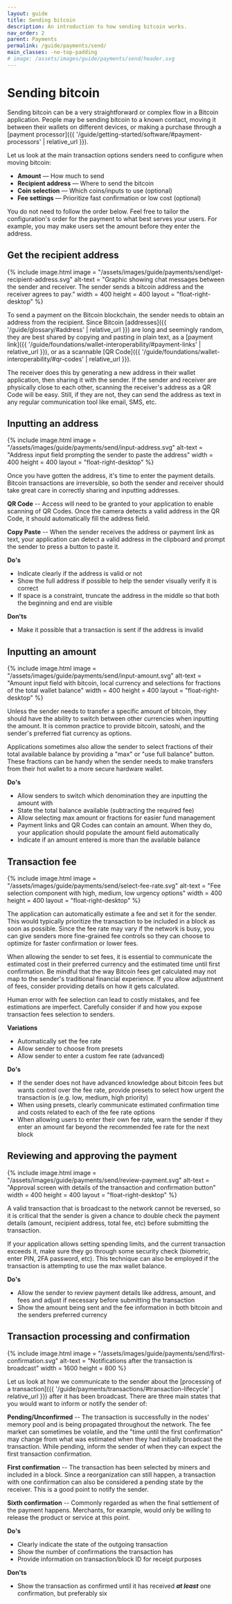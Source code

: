 ```yaml
---
layout: guide
title: Sending bitcoin
description: An introduction to how sending bitcoin works.
nav_order: 2
parent: Payments
permalink: /guide/payments/send/
main_classes: -no-top-padding
# image: /assets/images/guide/payments/send/header.svg
---
```


# Sending bitcoin

Sending bitcoin can be a very straightforward or complex flow in a Bitcoin application. People may be sending bitcoin to a known contact, moving it between their wallets on different devices, or making a purchase through a [payment processor]({{ '/guide/getting-started/software/#payment-processors' | relative_url }}).

Let us look at the main transaction options senders need to configure when moving bitcoin:

- **Amount** — How much to send
- **Recipient address** — Where to send the bitcoin
- **Coin selection** — Which coins/inputs to use (optional)
- **Fee settings** — Prioritize fast confirmation or low cost (optional)

You do not need to follow the order below. Feel free to tailor the configuration's order for the payment to what best serves your users. For example, you may make users set the amount before they enter the address.

## Get the recipient address

<div class="center" markdown="1">
{% include image.html
   image = "/assets/images/guide/payments/send/get-recipient-address.svg"
   alt-text = "Graphic showing chat messages between the sender and receiver. The sender sends a bitcoin address and the receiver agrees to pay."
   width = 400
   height = 400
   layout = "float-right-desktop"
%}

To send a payment on the Bitcoin blockchain, the sender needs to obtain an address from the recipient. Since Bitcoin [addresses]({{ '/guide/glossary/#address' | relative_url }}) are long and seemingly random, they are best shared by copying and pasting in plain text, as a [payment link]({{ '/guide/foundations/wallet-interoperability/#payment-links' | relative_url }}), or as a scannable [QR Code]({{ '/guide/foundations/wallet-interoperability/#qr-codes' | relative_url }}).

The receiver does this by generating a new address in their wallet application, then sharing it with the sender. If the sender and receiver are physically close to each other, scanning the receiver's address as a QR Code will be easy. Still, if they are not, they can send the address as text in any regular communication tool like email, SMS, etc.
</div>

## Inputting an address

<div class="center" markdown="1">
{% include image.html
   image = "/assets/images/guide/payments/send/input-address.svg"
   alt-text = "Address input field prompting the sender to paste the address"
   width = 400
   height = 400
   layout = "float-right-desktop"
%}

Once you have gotten the address, it's time to enter the payment details. Bitcoin transactions are irreversible, so both the sender and receiver should take great care in correctly sharing and inputting addresses.

**QR Code** -- Access will need to be granted to your application to enable scanning of QR Codes. Once the camera detects a valid address in the QR Code, it should automatically fill the address field.

**Copy Paste** -- When the sender receives the address or payment link as text, your application can detect a valid address in the clipboard and prompt the sender to press a button to paste it.

</div>

**Do's**

- Indicate clearly if the address is valid or not
- Show the full address if possible to help the sender visually verify it is correct
- If space is a constraint, truncate the address in the middle so that both the beginning and end are visible

**Don'ts**

- Make it possible that a transaction is sent if the address is invalid

## Inputting an amount

<div class="center" markdown="1">
{% include image.html
   image = "/assets/images/guide/payments/send/input-amount.svg"
   alt-text = "Amount input field with bitcoin, local currency and selections for fractions of the total wallet balance"
   width = 400
   height = 400
   layout = "float-right-desktop"
%}

Unless the sender needs to transfer a specific amount of bitcoin, they should have the ability to switch between other currencies when inputting the amount. It is common practice to provide bitcoin, satoshi, and the sender's preferred fiat currency as options.

Applications sometimes also allow the sender to select fractions of their total available balance by providing a "max" or "use full balance" button. These fractions can be handy when the sender needs to make transfers from their hot wallet to a more secure hardware wallet.
</div>

**Do's**

- Allow senders to switch which denomination they are inputting the amount with
- State the total balance available (subtracting the required fee)
- Allow selecting max amount or fractions for easier fund management
- Payment links and QR Codes can contain an amount. When they do, your application should populate the amount field automatically
- Indicate if an amount entered is more than the available balance

## Transaction fee

<div class="center" markdown="1">
{% include image.html
   image = "/assets/images/guide/payments/send/select-fee-rate.svg"
   alt-text = "Fee selection component with high, medium, low urgency options"
   width = 400
   height = 400
   layout = "float-right-desktop"
%}

The application can automatically estimate a fee and set it for the sender. This would typically prioritize the transaction to be included in a block as soon as possible. Since the fee rate may vary if the network is busy, you can give senders more fine-grained fee controls so they can choose to optimize for faster confirmation or lower fees.

When allowing the sender to set fees, it is essential to communicate the estimated cost in their preferred currency and the estimated time until first confirmation. Be mindful that the way Bitcoin fees get calculated may not map to the sender's traditional financial experience. If you allow adjustment of fees, consider providing details on how it gets calculated.

Human error with fee selection can lead to costly mistakes, and fee estimations are imperfect. Carefully consider if and how you expose transaction fees selection to senders.
</div>

**Variations**
- Automatically set the fee rate
- Allow sender to choose from presets
- Allow sender to enter a custom fee rate (advanced)

**Do's**

- If the sender does not have advanced knowledge about bitcoin fees but wants control over the fee rate, provide presets to select how urgent the transaction is (e.g. low, medium, high priority)
- When using presets, clearly communicate estimated confirmation time and costs related to each of the fee rate options
- When allowing users to enter their own fee rate, warn the sender if they enter an amount far beyond the recommended fee rate for the next block

## Reviewing and approving the payment

<div class="center" markdown="1">
{% include image.html
   image = "/assets/images/guide/payments/send/review-payment.svg"
   alt-text = "Approval screen with details of the transaction and confirmation button"
   width = 400
   height = 400
   layout = "float-right-desktop"
%}

A valid transaction that is broadcast to the network cannot be reversed, so it is critical that the sender is given a chance to double check the payment details (amount, recipient address, total fee, etc) before submitting the transaction.

If your application allows setting spending limits, and the current transaction exceeds it, make sure they go through some security check (biometric, enter PIN, 2FA password, etc). This technique can also be employed if the transaction is attempting to use the max wallet balance.
</div>

**Do's**

- Allow the sender to review payment details like address, amount, and fees and adjust if necessary before submitting the transaction
- Show the amount being sent and the fee information in both bitcoin and the senders preferred currency

## Transaction processing and confirmation

{% include image.html
   image = "/assets/images/guide/payments/send/first-confirmation.svg"
   alt-text = "Notifications after the transaction is broadcast"
   width = 1600
   height = 800
%}

Let us look at how we communicate to the sender about the [processing of a transaction]({{ '/guide/payments/transactions/#transaction-lifecycle' | relative_url }}) after it has been broadcast. There are three main states that you would want to inform or notify the sender of:

**Pending/Unconfirmed** -- The transaction is successfully in the nodes' memory pool and is being propagated throughout the network. The fee market can sometimes be volatile, and the "time until the first confirmation" may change from what was estimated when they had initially broadcast the transaction. While pending, inform the sender of when they can expect the first transaction confirmation.

**First confirmation** -- The transaction has been selected by miners and included in a block. Since a reorganization can still happen, a transaction with one confirmation can also be considered a pending state by the receiver. This is a good point to notify the sender.

**Sixth confirmation** -- Commonly regarded as when the final settlement of the payment happens. Merchants, for example, would only be willing to release the product or service at this point.

**Do's**
- Clearly indicate the state of the outgoing transaction
- Show the number of confirmations the transaction has
- Provide information on transaction/block ID for receipt purposes

**Don'ts**
- Show the transaction as confirmed until it has received ***at least*** one confirmation, but preferably six
